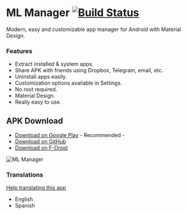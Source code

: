 # ML Manager [![Build Status](https://travis-ci.org/javiersantos/MLManager.svg?branch=master)](https://travis-ci.org/javiersantos/MLManager)
Modern, easy and customizable app manager for Android with Material Design.

### Features
* Extract installed & system apps.
* Share APK with friends using Dropbox, Telegram, email, etc.
* Uninstall apps easily.
* Customization options available in Settings.
* No root required.
* Material Design.
* Really easy to use.

## APK Download
* [Download on Google Play](https://play.google.com/store/apps/details?id=com.javiersantos.mlmanager) - Recommended -
* [Download on GitHub](https://github.com/javiersantos/MLManager/releases)
* [Download on F-Droid](https://f-droid.org/repository/browse/?fdid=com.javiersantos.mlmanager)

![ML Manager](http://i.imgur.com/gpBV7FC.png)

### Translations
[Help translating this app](https://crowdin.com/project/ml-manager)
* English
* Spanish
